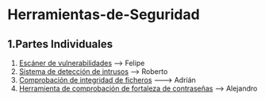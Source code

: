 # Herramientas-de-Seguridad

## 1.Partes Individuales

1. [Escáner de vulnerabilidades](Alumno1.md) --> Felipe
2. [Sistema de detección de intrusos](Alumno2.md) --> Roberto
3. [Comprobación de integridad de ficheros](Alumno3.md) --->  Adrián
4. [Herramienta de comprobación de fortaleza de contraseñas]() --> Alejandro